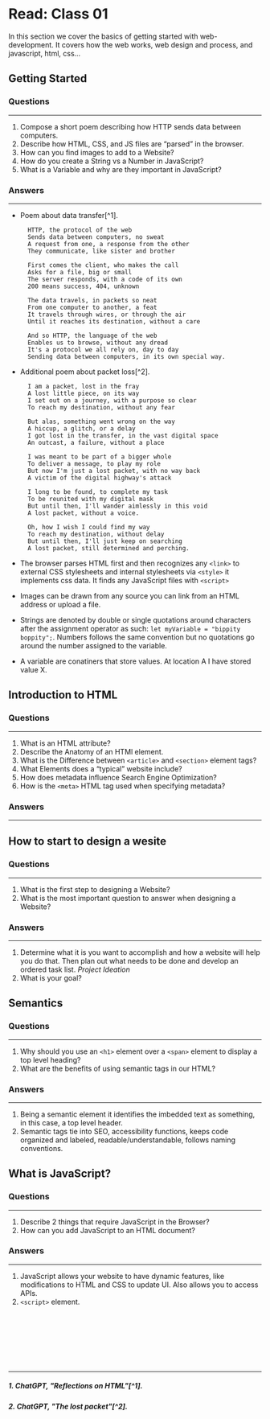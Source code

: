 # Read: Class 01

In this section we cover the basics of getting started with web-development. It covers how the web works, web design and process, and javascript, html, css...

## Getting Started

### Questions

___

1. Compose a short poem describing how HTTP sends data between computers.
2. Describe how HTML, CSS, and JS files are “parsed” in the browser.
3. How can you find images to add to a Website?
4. How do you create a String vs a Number in JavaScript?
5. What is a Variable and why are they important in JavaScript?

### Answers

___

- Poem about data transfer[^1].

        HTTP, the protocol of the web
        Sends data between computers, no sweat
        A request from one, a response from the other
        They communicate, like sister and brother

        First comes the client, who makes the call
        Asks for a file, big or small
        The server responds, with a code of its own
        200 means success, 404, unknown

        The data travels, in packets so neat
        From one computer to another, a feat
        It travels through wires, or through the air
        Until it reaches its destination, without a care

        And so HTTP, the language of the web
        Enables us to browse, without any dread
        It's a protocol we all rely on, day to day
        Sending data between computers, in its own special way.

- Additional poem about packet loss[^2].

        I am a packet, lost in the fray
        A lost little piece, on its way
        I set out on a journey, with a purpose so clear
        To reach my destination, without any fear

        But alas, something went wrong on the way
        A hiccup, a glitch, or a delay
        I got lost in the transfer, in the vast digital space
        An outcast, a failure, without a place

        I was meant to be part of a bigger whole
        To deliver a message, to play my role
        But now I'm just a lost packet, with no way back
        A victim of the digital highway's attack

        I long to be found, to complete my task
        To be reunited with my digital mask
        But until then, I'll wander aimlessly in this void
        A lost packet, without a voice.

        Oh, how I wish I could find my way
        To reach my destination, without delay
        But until then, I'll just keep on searching
        A lost packet, still determined and perching.

- The browser parses HTML first and then recognizes any `<link>` to external CSS stylesheets and internal stylesheets via `<style>` it implements css data. It finds any JavaScript files with `<script>`

- Images can be drawn from any source you can link from an HTML address or upload a file.

- Strings are denoted by double or single quotations around characters after the assignment operator as such: `let myVariable = "bippity boppity";`. Numbers follows the same convention but no quotations go around the number assigned to the variable.

- A variable are conatiners that store values. At location A I have stored value X.

## Introduction to HTML

### Questions

___

1. What is an HTML attribute?
2. Describe the Anatomy of an HTMl element.
3. What is the Difference between `<article>` and `<section>` element tags?
4. What Elements does a “typical” website include?
5. How does metadata influence Search Engine Optimization?
6. How is the `<meta>` HTML tag used when specifying metadata?

### Answers

___

## How to start to design a wesite

### Questions

___

1. What is the first step to designing a Website?
2. What is the most important question to answer when designing a Website?

### Answers

___

1. Determine what it is you want to accomplish and how a website will help you do that. Then plan out what needs to be done and develop an ordered task list. *Project Ideation*
2. What is your goal?

## Semantics

### Questions

___

1. Why should you use an `<h1>` element over a `<span>` element to display a top level heading?
2. What are the benefits of using semantic tags in our HTML?

### Answers

___

1. Being a semantic element it identifies the imbedded text as something, in this case, a top level header.
2. Semantic tags tie into SEO, accessibility functions, keeps code organized and labeled, readable/understandable, follows naming conventions.

## What is JavaScript?

### Questions

___

1. Describe 2 things that require JavaScript in the Browser?
2. How can you add JavaScript to an HTML document?

### Answers

___

1. JavaScript allows your website to have dynamic features, like modifications to HTML and CSS to update UI. Also allows you to access APIs.
2. `<script>` element.

<br>
<br>
<br>
<br>
<br>
<br>

___

##### 1. ChatGPT, "Reflections on HTML"[^1].
##### 2. ChatGPT, "The lost packet"[^2].
